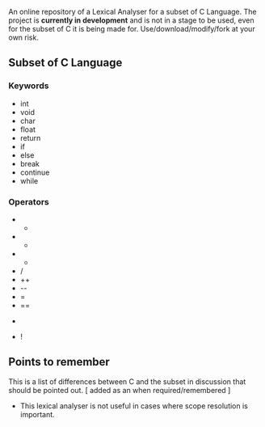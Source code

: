An online repository of a Lexical Analyser for a subset of C Language. The project is **currently in development** and is not in a stage to be used, even for the subset of C it is being made for. Use/download/modify/fork at your own risk. 

## Subset of C Language

### Keywords 
* int
* void
* char
* float
* return
* if 
* else
* break
* continue
* while

### Operators
* +
* -
* *
* /
* ++
* --
* =
* ==
* >
* !

## Points to remember
This is a list of differences between C and the subset in discussion that should be pointed out. [ added as an when required/remembered ]

* This lexical analyser is not useful in cases where scope resolution is important.
